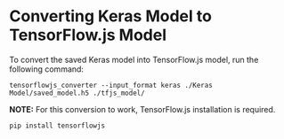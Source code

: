 # Converting Keras Model to TensorFlow.js Model

To convert the saved Keras model into TensorFlow.js model, run the following command:

```
tensorflowjs_converter --input_format keras ./Keras Model/saved_model.h5 ./tfjs_model/
```

**NOTE:** For this conversion to work, TensorFlow.js installation is required.

```
pip install tensorflowjs
```
